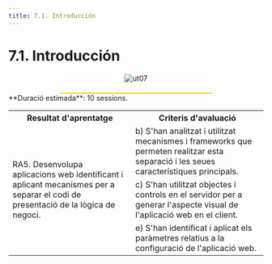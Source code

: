 ```yaml
---
title: 7.1. Introducción
---
```

# 7.1. Introducción


<div style="text-align: center;"><img src="../../img/ut07/07_cover.png" alt="ut07" style="max-width: 60%;" /></div>

<hr style="width: 60%; margin: 20px auto 0 auto; border: none; height: 2px; background-color: #ffc105;">
**Duració estimada**: 10 sessions.
<div class="center-table">
<table>
    <tr>
    <th>Resultat d'aprentatge</th>
    <th>Criteris d'avaluació</th>        
    </tr>  
    <tr>
    <td rowspan=3>RA5. Desenvolupa aplicacions web identificant i aplicant mecanismes per a separar el codi de presentació de la lògica de negoci.</td>
    <td>b) S'han analitzat i utilitzat mecanismes i frameworks que permeten realitzar esta separació i les seues característiques principals.</td>        
    </tr>   
    <tr>    
    <td>c) S'han utilitzat objectes i controls en el servidor per a generar l'aspecte visual de l'aplicació web en el client.</td>        
    </tr>     
    <tr>  
    <td>e) S'han identificat i aplicat els paràmetres relatius a la configuració de l'aplicació web.</td>        
    </tr>      
    </tr>      
</table>

</div>


 	


